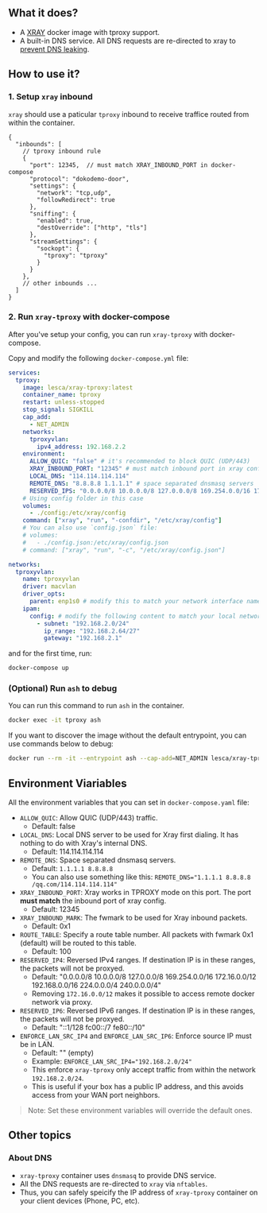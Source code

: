 
## What it does?

* A [XRAY](https://github.com/XTLS/Xray-core) docker image with tproxy support.
* A built-in DNS service. All DNS requests are re-directed to xray to [prevent DNS leaking](#about-dns).

## How to use it?

### 1. Setup `xray` inbound

`xray` should use a paticular `tproxy` inbound to receive traffice routed from within the container.

```jsonc
{
  "inbounds": [
    // tproxy inbound rule
    {
      "port": 12345,  // must match XRAY_INBOUND_PORT in docker-compose
      "protocol": "dokodemo-door",
      "settings": {
        "network": "tcp,udp",
        "followRedirect": true
      },
      "sniffing": {
        "enabled": true,
        "destOverride": ["http", "tls"]
      },
      "streamSettings": {
        "sockopt": {
          "tproxy": "tproxy"
        }
      }
    },
    // other inbounds ...
  ]
}
```


### 2. Run `xray-tproxy` with docker-compose

After you've setup your config, you can run `xray-tproxy` with docker-compose.

Copy and modify the following `docker-compose.yml` file:

```yaml
services:
  tproxy:
    image: lesca/xray-tproxy:latest
    container_name: tproxy
    restart: unless-stopped
    stop_signal: SIGKILL
    cap_add:
      - NET_ADMIN
    networks:
      tproxyvlan:
        ipv4_address: 192.168.2.2
    environment:
      ALLOW_QUIC: "false" # it's recommended to block QUIC (UDP/443)
      XRAY_INBOUND_PORT: "12345" # must match inbound port in xray config
      LOCAL_DNS: "114.114.114.114"
      REMOTE_DNS: "8.8.8.8 1.1.1.1" # space separated dnsmasq servers
      RESERVED_IPS: "0.0.0.0/8 10.0.0.0/8 127.0.0.0/8 169.254.0.0/16 172.16.0.0/12 192.168.0.0/16 224.0.0.0/4 240.0.0.0/4"
    # Using config folder in this case
    volumes:
      - ./config:/etc/xray/config
    command: ["xray", "run", "-confdir", "/etc/xray/config"]
    # You can also use `config.json` file:
    # volumes:
    #   - ./config.json:/etc/xray/config.json
    # command: ["xray", "run", "-c", "/etc/xray/config.json"]

networks:
  tproxyvlan:
    name: tproxyvlan
    driver: macvlan
    driver_opts:
      parent: enp1s0 # modify this to match your network interface name
    ipam:
      config: # modify the following content to match your local network env
        - subnet: "192.168.2.0/24"
          ip_range: "192.168.2.64/27"
          gateway: "192.168.2.1"
```

and for the first time, run:

```bash
docker-compose up
```


### (Optional) Run `ash` to debug

You can run this command to run `ash` in the container.

```bash
docker exec -it tproxy ash
``` 

If you want to discover the image without the default entrypoint, you can use commands below to debug:

```bash
docker run --rm -it --entrypoint ash --cap-add=NET_ADMIN lesca/xray-tproxy:latest
```


## Environment Viariables

All the environment variables that you can set in `docker-compose.yaml` file:

* `ALLOW_QUIC`: Allow QUIC (UDP/443) traffic.
  * Default: false
* `LOCAL_DNS`: Local DNS server to be used for Xray first dialing. It has nothing to do with Xray's internal DNS.
  * Default: 114.114.114.114
* `REMOTE_DNS`: Space separated dnsmasq servers.
  * Default: `1.1.1.1 8.8.8.8`
  * You can also use something like this: `REMOTE_DNS="1.1.1.1 8.8.8.8 /qq.com/114.114.114.114"`
* `XRAY_INBOUND_PORT`: Xray works in TPROXY mode on this port. The port **must match** the inbound port of xray config.
  * Default: 12345
* `XRAY_INBOUND_MARK`: The fwmark to be used for Xray inbound packets.
  * Default: 0x1
* `ROUTE_TABLE`: Specify a route table number. All packets with fwmark 0x1 (default) will be routed to this table.
  * Default: 100
* `RESERVED_IP4`: Reversed IPv4 ranges. If destination IP is in these ranges, the packets will not be proxyed.
  * Default: "0.0.0.0/8 10.0.0.0/8 127.0.0.0/8 169.254.0.0/16 172.16.0.0/12 192.168.0.0/16 224.0.0.0/4 240.0.0.0/4"
  * Removing `172.16.0.0/12` makes it possible to access remote docker network via proxy.
* `RESERVED_IP6`: Reversed IPv6 ranges. If destination IP is in these ranges, the packets will not be proxyed.
  * Default: "::1/128 fc00::/7 fe80::/10"
* `ENFORCE_LAN_SRC_IP4` and `ENFORCE_LAN_SRC_IP6`: Enforce source IP must be in LAN.
  * Default: "" (empty)
  * Example: `ENFORCE_LAN_SRC_IP4="192.168.2.0/24"`
  * This enforce `xray-tproxy` only accept traffic from within the network `192.168.2.0/24`.
  * This is useful if your box has a public IP address, and this avoids access from your WAN port neighbors.

> Note: Set these environment variables will override the default ones.

## Other topics

### About DNS

* `xray-tproxy` container uses `dnsmasq` to provide DNS service.
* All the DNS requests are re-directed to `xray` via `nftables`.
* Thus, you can safely speicify the IP address of `xray-tproxy` container on your client devices (Phone, PC, etc).